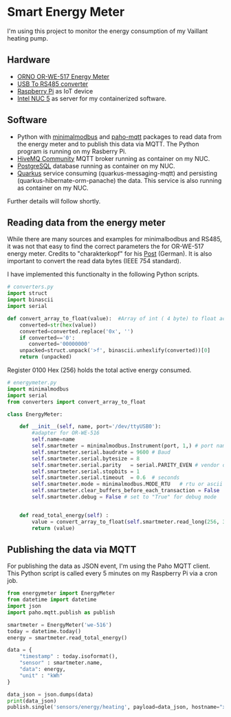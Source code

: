# Smart Energy Meter
I'm using this project to monitor the energy consumption of my Vaillant heating pump.

## Hardware
* [ORNO OR-WE-517 Energy Meter](https://www.orno.pl/en/energy-meters-with-mid/350-3-phase-multi-tariff-energy-meter-with-rs-485-80a-4-5-modules-din-th-35mm-5902560322422.html)
* [USB To RS485 converter](https://www.waveshare.com/wiki/USB_TO_RS485)
* [Raspberry Pi](https://www.raspberrypi.com/products/raspberry-pi-1-model-b-plus/) as IoT device 
* [Intel NUC 5](https://www.intel.com/content/www/us/en/ark/products/series/129708/intel-nuc-kit-with-5th-generation-intel-core-processors.html) as server for my containerized software.

## Software
* Python with [minimalmodbus](https://github.com/pyhys/minimalmodbus) and [paho-mqtt](https://github.com/eclipse-paho/paho.mqtt.python) packages to read data from the energy meter and to publish this data via MQTT. The Python program is running on my Rasberry Pi.
* [HiveMQ Community](https://github.com/hivemq/hivemq-community-edition) MQTT broker running as container on my NUC.
* [PostgreSQL](https://www.postgresql.org/) database running as container on my NUC.
* [Quarkus](https://quarkus.io/) service consuming (quarkus-messaging-mqtt) and persisting (quarkus-hibernate-orm-panache) the data. This service is also running as container on my NUC.

Further details will follow shortly.


## Reading data from the energy meter
While there are many sources and examples for minimalbodbus and RS485, it was not that easy to find the correct parameters the for OR-WE-517 energy meter.  Credits to "charakterkopf" for his [Post](https://forum.iobroker.net/topic/30953/abfrage-orno-or-we-516-517-modbus-evtl-script-vorhanden) (German). It is also important to convert the read data bytes (IEEE 754 standard).

I have implemented this functionalty in the following Python scripts.
```python
# converters.py
import struct
import binascii
import serial

def convert_array_to_float(value):  #Array of int ( 4 byte) to float according IEEE 754
    converted=str(hex(value))
    converted=converted.replace('0x', '')
    if converted=='0':
       converted='00000000'
    unpacked=struct.unpack('>f', binascii.unhexlify(converted))[0]
    return (unpacked)
```

Register 0100 Hex (256) holds the total active energy consumed.

```python
# energymeter.py
import minimalmodbus
import serial
from converters import convert_array_to_float

class EnergyMeter:

    def __init__(self, name, port='/dev/ttyUSB0'):
        #adapter for OR-WE-516
        self.name=name
        self.smartmeter = minimalmodbus.Instrument(port, 1,) # port name, slave address (in decimal)
        self.smartmeter.serial.baudrate = 9600 # Baud
        self.smartmeter.serial.bytesize = 8
        self.smartmeter.serial.parity   = serial.PARITY_EVEN # vendor default is EVEN
        self.smartmeter.serial.stopbits = 1
        self.smartmeter.serial.timeout  = 0.6  # seconds
        self.smartmeter.mode = minimalmodbus.MODE_RTU   # rtu or ascii mode
        self.smartmeter.clear_buffers_before_each_transaction = False
        self.smartmeter.debug = False # set to "True" for debug mode


    def read_total_energy(self) :
        value = convert_array_to_float(self.smartmeter.read_long(256, 3, False, 0))
        return (value)
```

## Publishing the data via MQTT
For publishing the data as JSON event, I'm using the Paho MQTT client. This Python script is called every 5 minutes on my Raspberry Pi via a cron job.

```python
from energymeter import EnergyMeter
from datetime import datetime
import json
import paho.mqtt.publish as publish

smartmeter = EnergyMeter('we-516')
today = datetime.today()
energy = smartmeter.read_total_energy()

data = {
    "timestamp" : today.isoformat(),
    "sensor" : smartmeter.name,
    "data": energy,
    "unit" : "kWh"
}

data_json = json.dumps(data)
print(data_json)
publish.single('sensors/energy/heating', payload=data_json, hostname="xxx.xxx.xxx.xxx")